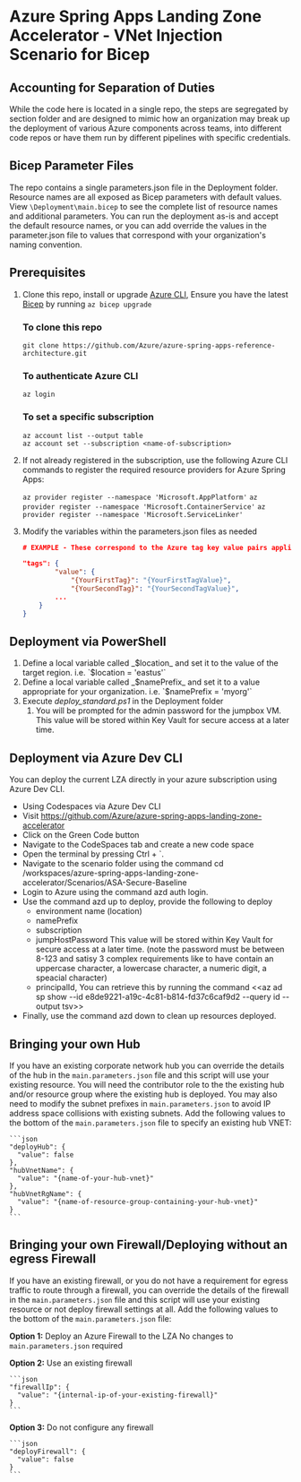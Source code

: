 # Azure Spring Apps Landing Zone Accelerator - VNet Injection Scenario for Bicep

## Accounting for Separation of Duties 
While the code here is located in a single repo, the steps are segregated by section folder and are designed to mimic how an organization may break up the deployment of various Azure components across teams, into different code repos or have them run by different pipelines with specific credentials. 

## Bicep Parameter Files
The repo contains a single parameters.json file in the Deployment folder. Resource names are all exposed as Bicep parameters with default values.  View `\Deployment\main.bicep` to see the complete list of resource names and additional parameters.  You can run the deployment as-is and accept the default resource names, or you can add override the values in the parameter.json file to values that correspond with your organization's naming convention.

## Prerequisites 
1. Clone this repo, install or upgrade [Azure CLI](https://learn.microsoft.com/cli/azure/install-azure-cli), Ensure you have the latest [Bicep](https://learn.microsoft.com/en-us/azure/azure-resource-manager/bicep/install#azure-cli) by running `az bicep upgrade`

    ### To clone this repo
    `git clone https://github.com/Azure/azure-spring-apps-reference-architecture.git`
    
    ### To authenticate Azure CLI
    `az login`

    ### To set a specific subscription
    `az account list --output table`<br>
    `az account set --subscription <name-of-subscription>`

2. If not already registered in the subscription, use the following Azure CLI commands to register the required resource providers for Azure Spring Apps:

    `az provider register --namespace 'Microsoft.AppPlatform'`
    `az provider register --namespace 'Microsoft.ContainerService'`
    `az provider register --namespace 'Microsoft.ServiceLinker'`

4. Modify the variables within the parameters.json files as needed
    ```json
    # EXAMPLE - These correspond to the Azure tag key value pairs applied to all resources deployed as part of the landing zone.  You could inlcude environment information, team details, or other tags required by your organization.
    
    "tags": {
            "value": {
                "{YourFirstTag}": "{YourFirstTagValue}",
                "{YourSecondTag}": "{YourSecondTagValue}",
            ...
        }
    }
    ```

## Deployment via PowerShell
1. Define a local variable called _$location_ and set it to the value of the target region. i.e. `$location = 'eastus'`
2. Define a local variable called _$namePrefix_ and set it to a value appropriate for your organization. i.e. `$namePrefix = 'myorg'`
3. Execute _deploy_standard.ps1_ in the Deployment folder
    1. You will be prompted for the admin password for the jumpbox VM.  This value will be stored within Key Vault for secure access at a later time.

## Deployment via Azure Dev CLI
You can deploy the current LZA directly in your azure subscription using Azure Dev CLI.

- Using Codespaces via Azure Dev CLI
- Visit https://github.com/Azure/azure-spring-apps-landing-zone-accelerator
- Click on the Green Code button
- Navigate to the CodeSpaces tab and create a new code space
- Open the terminal by pressing Ctrl + `.
- Navigate to the scenario folder using the command cd /workspaces/azure-spring-apps-landing-zone-accelerator/Scenarios/ASA-Secure-Baseline
- Login to Azure using the command azd auth login.
- Use the command azd up to deploy, provide the following to deploy
  - environment name (location)
  - namePrefix
  - subscription
  - jumpHostPassword This value will be stored within Key Vault for secure access at a later time. (note the password must be between 8-123 and satisy 3 complex requirements like to have contain an uppercase character, a lowercase character, a numeric digit, a speacial character)
  - principalId, You can retrieve this by running the command <<az ad sp show --id e8de9221-a19c-4c81-b814-fd37c6caf9d2 --query id --output tsv>>
- Finally, use the command azd down to clean up resources deployed.

## Bringing your own Hub
If you have an existing corporate network hub you can override the details of the hub in the `main.parameters.json` file and this script will use your existing resource.  You will need the contributor role to the the existing hub and/or resource group where the existing hub is deployed.  You may also need to modify the subnet prefixes in `main.parameters.json` to avoid IP address space collisions with existing subnets.  Add the following values to the bottom of the `main.parameters.json` file to specify an existing hub VNET:

    ```json
    "deployHub": {
      "value": false
    },
    "hubVnetName": {
      "value": "{name-of-your-hub-vnet}"
    },
    "hubVnetRgName": {
      "value": "{name-of-resource-group-containing-your-hub-vnet}"
    }
    ```

## Bringing your own Firewall/Deploying without an egress Firewall
If you have an existing firewall, or you do not have a requirement for egress traffic to route through a firewall, you can override the details of the firewall in the `main.parameters.json` file and this script will use your existing resource or not deploy firewall settings at all.  Add the following values to the bottom of the `main.parameters.json` file:

  **Option 1:** Deploy an Azure Firewall to the LZA
    No changes to `main.parameters.json` required

  **Option 2:** Use an existing firewall

    ```json
    "firewallIp": {
      "value": "{internal-ip-of-your-existing-firewall}"
    }
    ```

  **Option 3:** Do not configure any firewall
  
    ```json
    "deployFirewall": {
      "value": false
    }
    ```
